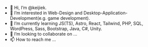 - 👋 Hi, I’m @keijiek.
- 👀 I’m interested in Web-Design and Desktop-Application-Development(e.g. game development).
- 🌱 I’m currently learning JS(TS), Astro, React, Tailwind, PHP, SQL, WordPress, Sass, Bootstrap, Java, C#, Unity.
- 💞️ I’m looking to collaborate on ...
- 📫 How to reach me ...

<!---
keijiek/keijiek is a ✨ special ✨ repository because its `README.md` (this file) appears on your GitHub profile.
You can click the Preview link to take a look at your changes.
--->
